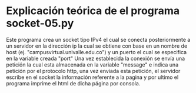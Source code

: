 # Explicación teórica de el programa socket-05.py

Este programa crea un socket tipo IPv4 el cual se conecta posteriormente a un servidor en la dirección ip 
la cual se obtiene con base en un nombre de host (ej. "campusvirtual.univalle.edu.co")
y un puerto el cual se especifica en la variable creada "port" Una vez establecida la conexión se envía una petición la cual esta almacenada en la variable "message" e indica una petición por el protocolo http, una vez enviada esta petición, el servidor escribe en el socket la información referente a la pagina  y por ultimo el programa imprime el html de dicha página por consola.
